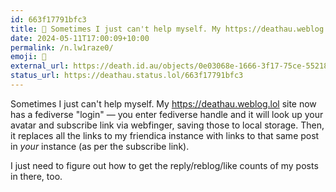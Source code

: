 ```yaml
---
id: 663f17791bfc3
title: 💬 Sometimes I just can't help myself. My https://deathau.weblog.lol...
date: 2024-05-11T17:00:09+10:00
permalink: /n.lw1raze0/
emoji: 💬
external_url: https://death.id.au/objects/0e03068e-1666-3f17-75ce-552183016223
status_url: https://deathau.status.lol/663f17791bfc3
---
```


Sometimes I just can't help myself. My https://deathau.weblog.lol site now has a fediverse "login" — you enter fediverse handle and it will look up your avatar and subscribe link via webfinger, saving those to local storage.
Then, it replaces all the links to my friendica instance with links to that same post in *your* instance (as per the subscribe link).

I just need to figure out how to get the reply/reblog/like counts of my posts in there, too.
